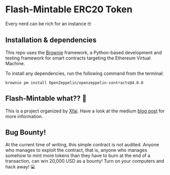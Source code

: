 # Flash-Mintable ERC20 Token
Every nerd can be rich for an instance :nerd_face:

## Installation & dependencies
This repo uses the [Brownie](https://eth-brownie.readthedocs.io/en/stable/) framework, a Python-based development and testing framework for smart contracts targeting the Ethereum Virtual Machine.

To install any dependencies, run the following command from the terminal: 

```brownie pm install OpenZeppelin/openzeppelin-contracts@4.0.0```

## Flash-Mintable what?? :thinking:
This is a project organized by [Xfai](xfai.com). Have a look at the medium [blog post](https://medium.com/@LumRamabaja/xfai-flash-mintable-tokens-56ccfa9dc65e) for more information. 

## Bug Bounty!
At the current time of writing, this simple contract is not audited. Anyone who manages to exploit the contract, that is, anyone who manages somehow to mint more tokens than they have to burn at the end of a transaction, can win 20,000 USD as a bounty! Turn on your computers and hack away! :computer: